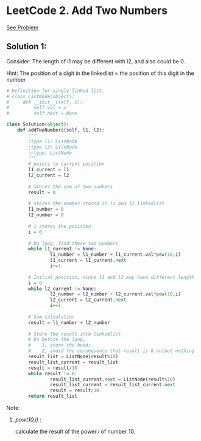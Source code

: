 # LeetCode 2. Add Two Numbers
[See Problem](https://leetcode.com/problems/add-two-numbers/solution/)

## Solution 1:
Consider: The length of l1 may be different with l2, and also could be 0.

Hint: The position of a digit in the linkedlist = the position of this digit in the number

```python
# Definition for singly-linked list.
# class ListNode(object):
#     def __init__(self, x):
#         self.val = x
#         self.next = None

class Solution(object):
	def addTwoNumbers(self, l1, l2):
		"""
		:type l1: ListNode
		:type l2: ListNode
		:rtype: ListNode
		"""
		# points to current position
		l1_current = l1
		l2_current = l2
		
		# stores the sum of two numbers
		result = 0
			
        # stores the number stored in l1 and l2 linkedlist
		l1_number = 0
		l2_number = 0
				
		# i stores the position
		i = 0
				
		# Do loop, find these two numbers 
		while l1_current != None:
				l1_number = l1_number + l1_current.val*pow(10,i)
				l1_current = l1_current.next
				i+=1
						
		# Initial position, since l1 and l2 may have different length    
		i = 0
		while l2_current != None:
				l2_number = l2_number + l2_current.val*pow(10,i)
				l2_current = l2_current.next
				i+=1
        
		# Sum calculation
		result = l1_number + l2_number
    
		# Store the result into linkedlist
		# Do before the loop, 
		#    1. store the head;
		#    2, avoid the consequence that result is 0 output nothing
		result_list = ListNode(result%10)
		result_list_current = result_list
		result = result/10
		while result != 0:
				result_list_current.next = ListNode(result%10)
				result_list_current = result_list_current.next
				result = result/10
		return result_list
```

Note:

1. *pow(10,i)* : 

   calculate the result of the power i of number 10.

